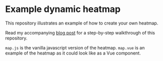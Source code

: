 # Example dynamic heatmap

This repository illustrates an example of how to create your own heatmap.

Read my accompanying [blog post](https://medium.com/@jgefroh/how-to-design-software-dynamic-heatmaps-e864742941b0) for a step-by-step walkthrough of this repository.

`map.js` is the vanilla javascript version of the heatmap.
`map.vue` is an example of the heatmap as it could look like as a Vue component.
